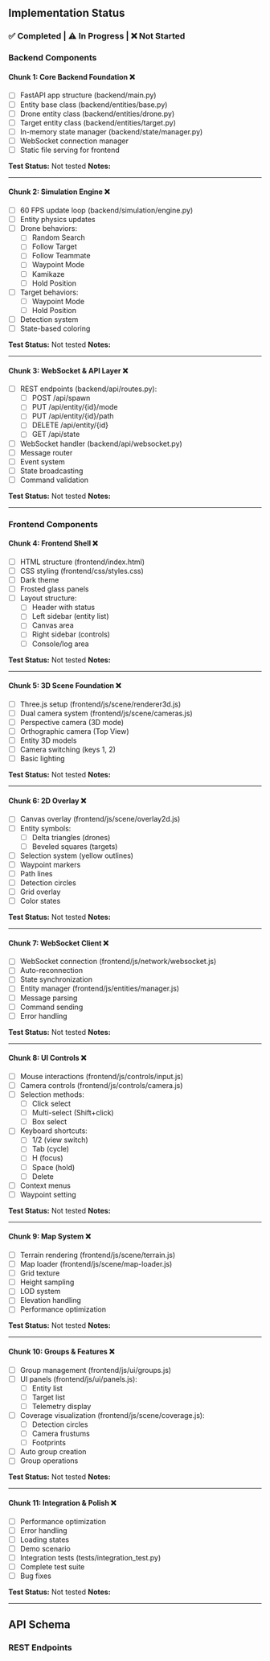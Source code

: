 ## Implementation Status

### ✅ Completed | ⚠️ In Progress | ❌ Not Started

### Backend Components

#### Chunk 1: Core Backend Foundation ❌
- [ ] FastAPI app structure (backend/main.py)
- [ ] Entity base class (backend/entities/base.py)
- [ ] Drone entity class (backend/entities/drone.py)
- [ ] Target entity class (backend/entities/target.py)
- [ ] In-memory state manager (backend/state/manager.py)
- [ ] WebSocket connection manager
- [ ] Static file serving for frontend

**Test Status:** Not tested
**Notes:** 

---

#### Chunk 2: Simulation Engine ❌
- [ ] 60 FPS update loop (backend/simulation/engine.py)
- [ ] Entity physics updates
- [ ] Drone behaviors:
  - [ ] Random Search
  - [ ] Follow Target
  - [ ] Follow Teammate
  - [ ] Waypoint Mode
  - [ ] Kamikaze
  - [ ] Hold Position
- [ ] Target behaviors:
  - [ ] Waypoint Mode
  - [ ] Hold Position
- [ ] Detection system
- [ ] State-based coloring

**Test Status:** Not tested
**Notes:** 

---

#### Chunk 3: WebSocket & API Layer ❌
- [ ] REST endpoints (backend/api/routes.py):
  - [ ] POST /api/spawn
  - [ ] PUT /api/entity/{id}/mode
  - [ ] PUT /api/entity/{id}/path
  - [ ] DELETE /api/entity/{id}
  - [ ] GET /api/state
- [ ] WebSocket handler (backend/api/websocket.py)
- [ ] Message router
- [ ] Event system
- [ ] State broadcasting
- [ ] Command validation

**Test Status:** Not tested
**Notes:** 

---

### Frontend Components

#### Chunk 4: Frontend Shell ❌
- [ ] HTML structure (frontend/index.html)
- [ ] CSS styling (frontend/css/styles.css)
- [ ] Dark theme
- [ ] Frosted glass panels
- [ ] Layout structure:
  - [ ] Header with status
  - [ ] Left sidebar (entity list)
  - [ ] Canvas area
  - [ ] Right sidebar (controls)
  - [ ] Console/log area

**Test Status:** Not tested
**Notes:** 

---

#### Chunk 5: 3D Scene Foundation ❌
- [ ] Three.js setup (frontend/js/scene/renderer3d.js)
- [ ] Dual camera system (frontend/js/scene/cameras.js)
- [ ] Perspective camera (3D mode)
- [ ] Orthographic camera (Top View)
- [ ] Entity 3D models
- [ ] Camera switching (keys 1, 2)
- [ ] Basic lighting

**Test Status:** Not tested
**Notes:** 

---

#### Chunk 6: 2D Overlay ❌
- [ ] Canvas overlay (frontend/js/scene/overlay2d.js)
- [ ] Entity symbols:
  - [ ] Delta triangles (drones)
  - [ ] Beveled squares (targets)
- [ ] Selection system (yellow outlines)
- [ ] Waypoint markers
- [ ] Path lines
- [ ] Detection circles
- [ ] Grid overlay
- [ ] Color states

**Test Status:** Not tested
**Notes:** 

---

#### Chunk 7: WebSocket Client ❌
- [ ] WebSocket connection (frontend/js/network/websocket.js)
- [ ] Auto-reconnection
- [ ] State synchronization
- [ ] Entity manager (frontend/js/entities/manager.js)
- [ ] Message parsing
- [ ] Command sending
- [ ] Error handling

**Test Status:** Not tested
**Notes:** 

---

#### Chunk 8: UI Controls ❌
- [ ] Mouse interactions (frontend/js/controls/input.js)
- [ ] Camera controls (frontend/js/controls/camera.js)
- [ ] Selection methods:
  - [ ] Click select
  - [ ] Multi-select (Shift+click)
  - [ ] Box select
- [ ] Keyboard shortcuts:
  - [ ] 1/2 (view switch)
  - [ ] Tab (cycle)
  - [ ] H (focus)
  - [ ] Space (hold)
  - [ ] Delete
- [ ] Context menus
- [ ] Waypoint setting

**Test Status:** Not tested
**Notes:** 

---

#### Chunk 9: Map System ❌
- [ ] Terrain rendering (frontend/js/scene/terrain.js)
- [ ] Map loader (frontend/js/scene/map-loader.js)
- [ ] Grid texture
- [ ] Height sampling
- [ ] LOD system
- [ ] Elevation handling
- [ ] Performance optimization

**Test Status:** Not tested
**Notes:** 

---

#### Chunk 10: Groups & Features ❌
- [ ] Group management (frontend/js/ui/groups.js)
- [ ] UI panels (frontend/js/ui/panels.js):
  - [ ] Entity list
  - [ ] Target list
  - [ ] Telemetry display
- [ ] Coverage visualization (frontend/js/scene/coverage.js):
  - [ ] Detection circles
  - [ ] Camera frustums
  - [ ] Footprints
- [ ] Auto group creation
- [ ] Group operations

**Test Status:** Not tested
**Notes:** 

---

#### Chunk 11: Integration & Polish ❌
- [ ] Performance optimization
- [ ] Error handling
- [ ] Loading states
- [ ] Demo scenario
- [ ] Integration tests (tests/integration_test.py)
- [ ] Complete test suite
- [ ] Bug fixes

**Test Status:** Not tested
**Notes:** 

---

## API Schema

### REST Endpoints
